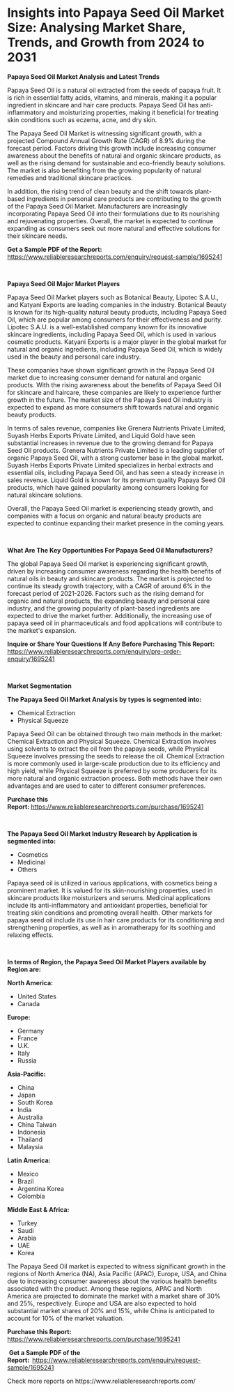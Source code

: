 <p><h1>Insights into Papaya Seed Oil Market Size: Analysing Market Share, Trends, and Growth from 2024 to 2031</h1></p><p><strong>Papaya Seed Oil Market Analysis and Latest Trends</strong></p>
<p><p>Papaya Seed Oil is a natural oil extracted from the seeds of papaya fruit. It is rich in essential fatty acids, vitamins, and minerals, making it a popular ingredient in skincare and hair care products. Papaya Seed Oil has anti-inflammatory and moisturizing properties, making it beneficial for treating skin conditions such as eczema, acne, and dry skin.</p><p>The Papaya Seed Oil Market is witnessing significant growth, with a projected Compound Annual Growth Rate (CAGR) of 8.9% during the forecast period. Factors driving this growth include increasing consumer awareness about the benefits of natural and organic skincare products, as well as the rising demand for sustainable and eco-friendly beauty solutions. The market is also benefiting from the growing popularity of natural remedies and traditional skincare practices.</p><p>In addition, the rising trend of clean beauty and the shift towards plant-based ingredients in personal care products are contributing to the growth of the Papaya Seed Oil Market. Manufacturers are increasingly incorporating Papaya Seed Oil into their formulations due to its nourishing and rejuvenating properties. Overall, the market is expected to continue expanding as consumers seek out more natural and effective solutions for their skincare needs.</p></p>
<p><strong>Get a Sample PDF of the Report:&nbsp;</strong> <a href="https://www.reliableresearchreports.com/enquiry/request-sample/1695241">https://www.reliableresearchreports.com/enquiry/request-sample/1695241</a></p>
<p>&nbsp;</p>
<p><strong>Papaya Seed Oil Major Market Players</strong></p>
<p><p>Papaya Seed Oil Market players such as Botanical Beauty, Lipotec S.A.U., and Katyani Exports are leading companies in the industry. Botanical Beauty is known for its high-quality natural beauty products, including Papaya Seed Oil, which are popular among consumers for their effectiveness and purity. Lipotec S.A.U. is a well-established company known for its innovative skincare ingredients, including Papaya Seed Oil, which is used in various cosmetic products. Katyani Exports is a major player in the global market for natural and organic ingredients, including Papaya Seed Oil, which is widely used in the beauty and personal care industry.</p><p>These companies have shown significant growth in the Papaya Seed Oil market due to increasing consumer demand for natural and organic products. With the rising awareness about the benefits of Papaya Seed Oil for skincare and haircare, these companies are likely to experience further growth in the future. The market size of the Papaya Seed Oil industry is expected to expand as more consumers shift towards natural and organic beauty products.</p><p>In terms of sales revenue, companies like Grenera Nutrients Private Limited, Suyash Herbs Exports Private Limited, and Liquid Gold have seen substantial increases in revenue due to the growing demand for Papaya Seed Oil products. Grenera Nutrients Private Limited is a leading supplier of organic Papaya Seed Oil, with a strong customer base in the global market. Suyash Herbs Exports Private Limited specializes in herbal extracts and essential oils, including Papaya Seed Oil, and has seen a steady increase in sales revenue. Liquid Gold is known for its premium quality Papaya Seed Oil products, which have gained popularity among consumers looking for natural skincare solutions.</p><p>Overall, the Papaya Seed Oil market is experiencing steady growth, and companies with a focus on organic and natural beauty products are expected to continue expanding their market presence in the coming years.</p></p>
<p>&nbsp;</p>
<p><strong>What Are The Key Opportunities For Papaya Seed Oil Manufacturers?</strong></p>
<p><p>The global Papaya Seed Oil market is experiencing significant growth, driven by increasing consumer awareness regarding the health benefits of natural oils in beauty and skincare products. The market is projected to continue its steady growth trajectory, with a CAGR of around 6% in the forecast period of 2021-2026. Factors such as the rising demand for organic and natural products, the expanding beauty and personal care industry, and the growing popularity of plant-based ingredients are expected to drive the market further. Additionally, the increasing use of papaya seed oil in pharmaceuticals and food applications will contribute to the market's expansion.</p></p>
<p><strong>Inquire or Share Your Questions If Any Before Purchasing This Report:</strong> <a href="https://www.reliableresearchreports.com/enquiry/pre-order-enquiry/1695241">https://www.reliableresearchreports.com/enquiry/pre-order-enquiry/1695241</a></p>
<p>&nbsp;</p>
<p><strong>Market Segmentation</strong></p>
<p><strong>The Papaya Seed Oil Market Analysis by types is segmented into:</strong></p>
<p><ul><li>Chemical Extraction</li><li>Physical Squeeze</li></ul></p>
<p><p>Papaya Seed Oil can be obtained through two main methods in the market: Chemical Extraction and Physical Squeeze. Chemical Extraction involves using solvents to extract the oil from the papaya seeds, while Physical Squeeze involves pressing the seeds to release the oil. Chemical Extraction is more commonly used in large-scale production due to its efficiency and high yield, while Physical Squeeze is preferred by some producers for its more natural and organic extraction process. Both methods have their own advantages and are used to cater to different consumer preferences.</p></p>
<p><strong>Purchase this Report:&nbsp;</strong><a href="https://www.reliableresearchreports.com/purchase/1695241">https://www.reliableresearchreports.com/purchase/1695241</a></p>
<p>&nbsp;</p>
<p><strong>The Papaya Seed Oil Market Industry Research by Application is segmented into:</strong></p>
<p><ul><li>Cosmetics</li><li>Medicinal</li><li>Others</li></ul></p>
<p><p>Papaya seed oil is utilized in various applications, with cosmetics being a prominent market. It is valued for its skin-nourishing properties, used in skincare products like moisturizers and serums. Medicinal applications include its anti-inflammatory and antioxidant properties, beneficial for treating skin conditions and promoting overall health. Other markets for papaya seed oil include its use in hair care products for its conditioning and strengthening properties, as well as in aromatherapy for its soothing and relaxing effects.</p></p>
<p>&nbsp;</p>
<p><strong>In terms of Region, the Papaya Seed Oil Market Players available by Region are:</strong></p>
<p>
    <p> <strong> North America: </strong>
        <ul>
            <li>United States</li>
            <li>Canada</li>
        </ul>
        </p> 
    <p> <strong> Europe: </strong>
        <ul>
            <li>Germany</li>
            <li>France</li>
            <li>U.K.</li>
            <li>Italy</li>
            <li>Russia</li>
        </ul>
        </p> 
    <p> <strong> Asia-Pacific: </strong>
        <ul>
            <li>China</li>
            <li>Japan</li>
            <li>South Korea</li>
            <li>India</li>
            <li>Australia</li>
            <li>China Taiwan</li>
            <li>Indonesia</li>
            <li>Thailand</li>
            <li>Malaysia</li>
        </ul>
        </p> 
    <p> <strong> Latin America: </strong>
        <ul>
            <li>Mexico</li>
            <li>Brazil</li>
            <li>Argentina Korea</li>
            <li>Colombia</li>
        </ul>
        </p> 
    <p> <strong> Middle East & Africa: </strong>
        <ul>
            <li>Turkey</li>
            <li>Saudi</li>
            <li>Arabia</li>
            <li>UAE</li>
            <li>Korea</li>
        </ul>
    </p>
    </p>
<p><p>The Papaya Seed Oil market is expected to witness significant growth in the regions of North America (NA), Asia Pacific (APAC), Europe, USA, and China due to increasing consumer awareness about the various health benefits associated with the product. Among these regions, APAC and North America are projected to dominate the market with a market share of 30% and 25%, respectively. Europe and USA are also expected to hold substantial market shares of 20% and 15%, while China is anticipated to account for 10% of the market valuation.</p></p>
<p><strong>Purchase this Report: </strong><a href="https://www.reliableresearchreports.com/purchase/1695241">https://www.reliableresearchreports.com/purchase/1695241</a></p>
<p>&nbsp;<strong>Get a Sample PDF of the Report:&nbsp;&nbsp;</strong><a href="https://www.reliableresearchreports.com/enquiry/request-sample/1695241">https://www.reliableresearchreports.com/enquiry/request-sample/1695241</a></p>
<p><strong></strong></p>
<p>Check more reports on https://www.reliableresearchreports.com/</p>